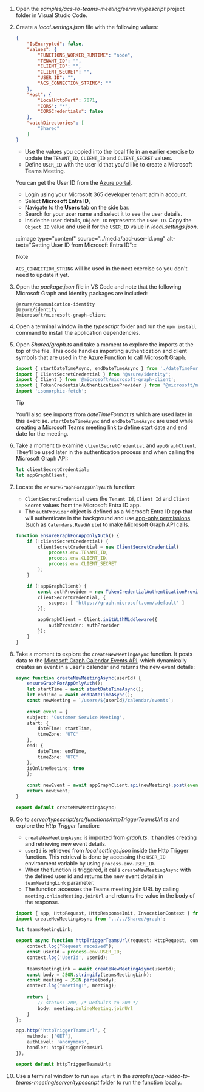<!-- markdownlint-disable MD041 -->

1. Open the *samples/acs-to-teams-meeting/server/typescript* project folder in Visual Studio Code.

1. Create a *local.settings.json* file with the following values:

    ```json
    {
        "IsEncrypted": false,
        "Values": {
            "FUNCTIONS_WORKER_RUNTIME": "node",
            "TENANT_ID": "",
            "CLIENT_ID": "",
            "CLIENT_SECRET": "",
            "USER_ID": "",
            "ACS_CONNECTION_STRING": ""
        },
        "Host": {
            "LocalHttpPort": 7071,
            "CORS": "*",
            "CORSCredentials": false
        },
        "watchDirectories": [
            "Shared"
        ]
    }
    ```

    - Use the values you copied into the local file in an earlier exercise to update the `TENANT_ID`, `CLIENT_ID` and `CLIENT_SECRET` values.
    - Define `USER_ID` with the user id that you'd like to create a Microsoft Teams Meeting. 

    You can get the User ID from the [Azure portal](https://portal.azure.com).

    - Login using your Microsoft 365 developer tenant admin account.
    - Select **Microsoft Entra ID**,
    - Navigate to the **Users** tab on the side bar. 
    - Search for your user name and select it to see the user details. 
    - Inside the user details, `Object ID` represents the `User ID`. Copy the `Object ID` value and use it for the `USER_ID` value in *local.settings.json*.

    :::image type="content" source="../media/aad-user-id.png" alt-text="Getting User ID from Microsoft Entra ID":::

    > [!NOTE]
    > `ACS_CONNECTION_STRING` will be used in the next exercise so you don't need to update it yet.

1. Open the *package.json* file in VS Code and note that the following Microsoft Graph and Identity packages are included:

    ```console
    @azure/communication-identity
    @azure/identity
    @microsoft/microsoft-graph-client
    ```

1. Open a terminal window in the *typescript* folder and run the `npm install` command to install the application dependencies.

1. Open *Shared/graph.ts* and take a moment to explore the imports at the top of the file. This code handles importing authentication and client symbols that are used in the Azure Function to call Microsoft Graph.

    ```typescript
    import { startDateTimeAsync, endDateTimeAsync } from './dateTimeFormat';
    import { ClientSecretCredential } from '@azure/identity';
    import { Client } from '@microsoft/microsoft-graph-client';
    import { TokenCredentialAuthenticationProvider } from '@microsoft/microsoft-graph-client/authProviders/azureTokenCredentials';
    import 'isomorphic-fetch';
    ```

    > [!TIP]
    > You'll also see imports from *dateTimeFormat.ts* which are used later in this exercise. `startDateTimeAsync` and `endDateTimeAsync` are used while creating a Microsoft Teams meeting link to define start date and end date for the meeting.

1. Take a moment to examine `clientSecretCredential` and `appGraphClient`. They'll be used later in the authentication process and when calling the Microsoft Graph API:

    ```typescript
    let clientSecretCredential;
    let appGraphClient;
    ```

1. Locate the `ensureGraphForAppOnlyAuth` function:
    - `ClientSecretCredential` uses the `Tenant Id`, `Client Id` and `Client Secret` values from the Microsoft Entra ID app.
    - The `authProvider` object is defined as a Microsoft Entra ID app that will authenticate in the background and use [app-only permissions](/graph/auth/auth-concepts#access-scenarios) (such as `Calendars.ReadWrite`) to make Microsoft Graph API calls.

    ```typescript
    function ensureGraphForAppOnlyAuth() {
        if (!clientSecretCredential) {
            clientSecretCredential = new ClientSecretCredential(
                process.env.TENANT_ID,
                process.env.CLIENT_ID,
                process.env.CLIENT_SECRET
            );
        }

        if (!appGraphClient) {
            const authProvider = new TokenCredentialAuthenticationProvider(
            clientSecretCredential, {
                scopes: [ 'https://graph.microsoft.com/.default' ]
            });

            appGraphClient = Client.initWithMiddleware({
                authProvider: authProvider
            });
        }
    }
    ``` 

1. Take a moment to explore the `createNewMeetingAsync` function. It posts data to the [Microsoft Graph Calendar Events API](https://learn.microsoft.com/graph/api/calendar-post-events?view=graph-rest-1.0&tabs=http), which dynamically creates an event in a user's calendar and returns the new event details:

    ```typescript
    async function createNewMeetingAsync(userId) {
        ensureGraphForAppOnlyAuth();
        let startTime = await startDateTimeAsync();
        let endTime = await endDateTimeAsync();
        const newMeeting = `/users/${userId}/calendar/events`;
        
        const event = {
        subject: 'Customer Service Meeting',
        start: {
            dateTime: startTime,
            timeZone: 'UTC'
        },
        end: {
            dateTime: endTime,
            timeZone: 'UTC'
        },
        isOnlineMeeting: true
        };
        
        const newEvent = await appGraphClient.api(newMeeting).post(event);    
        return newEvent;     
    }

    export default createNewMeetingAsync;
    ```

1. Go to *server/typescript/src/functions/httpTriggerTeamsUrl.ts* and explore the *Http Trigger* function:
    - `createNewMeetingAsync` is imported from *graph.ts*. It handles creating and retrieving new event details.
    - `userId` is retrieved from *local.settings.json* inside the Http Trigger function. This retrieval is done by accessing the `USER_ID` environment variable by using `process.env.USER_ID`.
    - When the function is triggered, it calls `createNewMeetingAsync` with the defined user id and returns the new event details in `teamMeetingLink` parameter.
    - The function accesses the Teams meeting join URL by calling `meeting.onlineMeeting.joinUrl` and returns the value in the body of the response.

    ```typescript
    import { app, HttpRequest, HttpResponseInit, InvocationContext } from "@azure/functions";
    import createNewMeetingAsync from '../../Shared/graph';

    let teamsMeetingLink;

    export async function httpTriggerTeamsUrl(request: HttpRequest, context: InvocationContext): Promise<HttpResponseInit> {
        context.log("Request received");
        const userId = process.env.USER_ID;
        context.log('UserId', userId);
        
        teamsMeetingLink = await createNewMeetingAsync(userId);
        const body = JSON.stringify(teamsMeetingLink);
        const meeting = JSON.parse(body);
        context.log("meeting:", meeting);
        
        return {
            // status: 200, /* Defaults to 200 */
            body: meeting.onlineMeeting.joinUrl
        }    
    };

    app.http('httpTriggerTeamsUrl', {
        methods: ['GET'],
        authLevel: 'anonymous',
        handler: httpTriggerTeamsUrl
    });

    export default httpTriggerTeamsUrl;
    ```

1. Use a terminal window to run `npm start` in the *samples/acs-video-to-teams-meeting/server/typescript* folder to run the function locally.